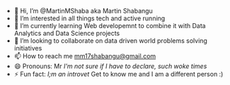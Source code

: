 - 👋 Hi, I’m @MartinMShaba aka Martin Shabangu
- 👀 I’m interested in all things tech and active running 
- 🌱 I’m currently learning Web developemnt to combine it with Data Analytics and Data Science projects
- 💞️ I’m looking to collaborate on data driven world problems solving initiatives
- 📫 How to reach me mm17shabangu@gmail.com
- 😄 Pronouns: Mr *I'm not sure if I have to declare, such woke times*
- ⚡ Fun fact: *I;m an introvet* Get to know me and I am a different person :)

<!---
MartinMShaba/MartinMShaba is a ✨ special ✨ repository because its `README.md` (this file) appears on your GitHub profile.
You can click the Preview link to take a look at your changes.
--->
